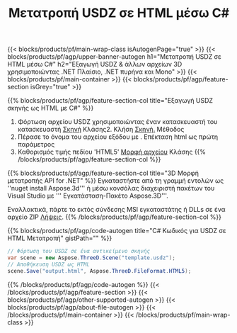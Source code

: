 ﻿---
title: Μετατροπή USDZ σε HTML μέσω C# 
description: Μετατροπή USDZ & άλλων αρχείων 3D χρησιμοποιώντας .NET API
url: /el/net/conversion/usdz-to-html/
family: 3d
platformtag: net
feature: conversion
informat: USDZ
outformat: HTML
otherformats: DRC ASE RVM DAE 3MF AMF JT FBX 
---
{{< blocks/products/pf/main-wrap-class isAutogenPage="true" >}}
{{< blocks/products/pf/agp/upper-banner-autogen h1="Μετατροπή USDZ σε HTML μέσω C#" h2="Εξαγωγή USDZ & άλλων αρχείων 3D χρησιμοποιώντας .NET Πλαίσιο, .NET πυρήνα και Mono" >}}
{{< blocks/products/pf/main-container >}}
{{< blocks/products/pf/agp/feature-section isGrey="true" >}}

{{% blocks/products/pf/agp/feature-section-col title="Εξαγωγή USDZ σκηνής ως HTML με C#" %}}
1. Φόρτωση αρχείου USDZ χρησιμοποιώντας έναν κατασκευαστή του κατασκευαστή [Σκηνή](https://apireference.aspose.com/3d/net/aspose.threed/scene) Κλάσης2. Κλήση [Σκηνή.](https://apireference.aspose.com/3d/net/aspose.threed/scene/methods/save/index) Μέθοδος
3. Πέρασε το όνομα του αρχείου εξόδου με . Επέκταση html ως πρώτη παράμετρος
4. Καθορισμός τιμής πεδίου 'HTML5' [Μορφή αρχείου](https://apireference.aspose.com/3d/net/aspose.threed/fileformat/fields/index) Κλάσης
{{% /blocks/products/pf/agp/feature-section-col %}}

{{% blocks/products/pf/agp/feature-section-col title="3D Μορφή μετατροπής API for .NET" %}}
Εγκαταστήστε από τη γραμμή εντολών ως ''nuget install Aspose.3d''' ή μέσω κονσόλας διαχειριστή πακέτων του Visual Studio με ''' Εγκατάσταση-Πακέτο Aspose.3D'''.

Εναλλακτικά, πάρτε το εκτός σύνδεσης MSI εγκαταστάτης ή DLLs σε ένα αρχείο ZIP [Λήψεις](https://downloads.aspose.com/3d/net).
{{% /blocks/products/pf/agp/feature-section-col %}}

{{% blocks/products/pf/agp/code-autogen title="C# Κωδικός για USDZ σε HTML Μετατροπή" gistPath="" %}}
```cs
// Φόρτωση του USDZ σε ένα αντικείμενο σκηνής 
var scene = new Aspose.ThreeD.Scene("template.usdz");
// Αποθήκευση USDZ ως HTML 
scene.Save("output.html", Aspose.ThreeD.FileFormat.HTML5);

```
{{% /blocks/products/pf/agp/code-autogen %}}
{{< /blocks/products/pf/agp/feature-section >}}
{{< blocks/products/pf/agp/other-supported-autogen >}}
{{< blocks/products/pf/agp/about-file-autogen >}}
{{< /blocks/products/pf/main-container >}}
{{< /blocks/products/pf/main-wrap-class >}}